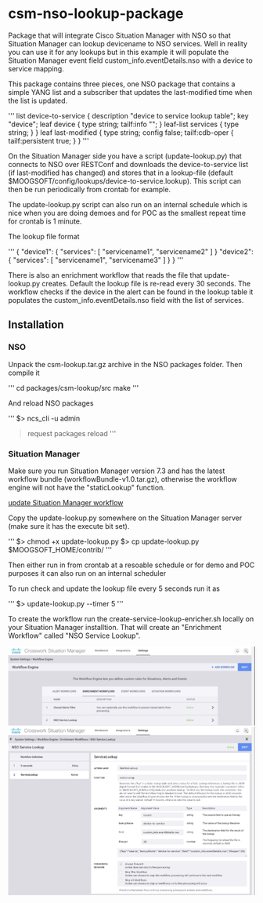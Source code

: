 # csm-nso-lookup-package

Package that will integrate Cisco Situation Manager with NSO so that Situation Manager can lookup devicename to NSO services. Well in reality you can use it for any lookups but in this example it will populate the Situation Manager event field custom_info.eventDetails.nso with a device to service mapping.

This package contains three pieces, one NSO package that contains a simple YANG list and a subscriber that updates the last-modified time when the list is updated.

'''
    list device-to-service {
      description "device to service lookup table";
      key "device";
      leaf device {
            type string;
            tailf:info "";
      }
          leaf-list services {
              type string;
          }
    }
    leaf last-modified {
        type string;
        config false;
        tailf:cdb-oper {
          tailf:persistent true;
        }
    }
'''

On the Situation Manager side you have a script (update-lookup.py) that connects to NSO over RESTConf and downloads the device-to-service list (if last-modified has changed) and stores that in a lookup-file (default $MOOGSOFT/config/lookups/device-to-service.lookup). This script can then be run periodically from crontab for example.

The update-lookup.py script can also run on an internal schedule which is nice when you are doing demoes and for POC as the smallest repeat time for crontab is 1 minute.

The lookup file format

'''
{
    "device1": {
        "services": [
            "servicename1",
            "servicename2"
        ]
    }
    "device2": {
        "services": [
            "servicename1",
            "servicename3"
        ]
    }
}
'''

There is also an enrichment workflow that reads the file that update-lookup.py creates. Default the lookup file is re-read every 30 seconds. The workflow checks if the device in the alert can be found in the lookup table it populates the custom_info.eventDetails.nso field with the list of services.

## Installation

### NSO

Unpack the csm-lookup.tar.gz archive in the NSO packages folder. Then compile it

'''
cd packages/csm-lookup/src
make
'''

And reload NSO packages

'''
$> ncs_cli -u admin
> request packages reload
'''

### Situation Manager

Make sure you run Situation Manager version 7.3 and has the latest workflow bundle (workflowBundle-v1.0.tar.gz), otherwise the workflow engine will not have the "staticLookup" function.

[update Situation Manager workflow](https://docs.moogsoft.com/en/update-the-workflow-engine.html)

Copy the update-lookup.py somewhere on the Situation Manager server (make sure it has the execute bit set).

'''
$> chmod +x update-lookup.py
$> cp update-lookup.py $MOOGSOFT_HOME/contrib/
'''

Then either run in from crontab at a resoable schedule or for demo and POC purposes it can also run on an internal scheduler

To run check and update the lookup file every 5 seconds run it as

'''
$> update-lookup.py --timer 5
'''

To create the workflow run the create-service-lookup-enricher.sh locally on your Situation Manager installtion. That will create an "Enrichment Workflow" called "NSO Service Lookup".

![workflow1](/workflow1.jpg)
![workflow2](/workflow2.jpg)

